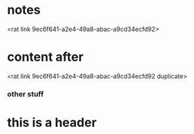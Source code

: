 # notes

<rat link 9ec6f641-a2e4-49a8-abac-a9cd34ecfd92>

# content after

<rat link 9ec6f641-a2e4-49a8-abac-a9cd34ecfd92 duplicate>

### other stuff

<rat graph>

<rat>

# this is a header

<rat graph>